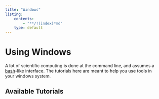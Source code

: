 ```yaml
---
title: "Windows"
listing:
    contents:
        - "**/!(index)*md"
    type: default
---
```


# Using Windows

A lot of scientific computing is done at the command line, and assumes a [bash](https://en.wikipedia.org/wiki/Bash_(Unix_shell))-like interface. The tutorials here are meant to help you use tools in your windows system. 

## Available Tutorials
